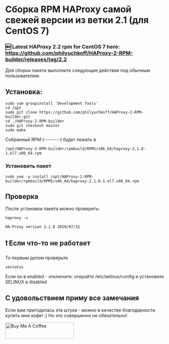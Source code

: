 # Сборка RPM HAProxy самой свежей версии из ветки 2.1 (для CentOS 7)
### :new: Latest HAProxy 2.2 rpm for CentOS 7 here: https://github.com/philyuchkoff/HAProxy-2-RPM-builder/releases/tag/2.2

Для сборки пакета выполните следующие действия под обычным пользователем:

## Установка:

    sudo yum groupinstall 'Development Tools'
    cd /opt
    sudo git clone https://github.com/philyuchkoff/HAProxy-2-RPM-builder.git
    cd ./HAProxy-2-RPM-builder
    sudo git checkout master
    sudo make
    
Собранный RPM (--------) будет лежать в 

    /opt/HAProxy-2-RPM-builder/rpmbuild/RPMS/x86_64/haproxy-2.1.8-1.el7.x86_64.rpm

### Установить пакет

    sudo yum -y install /opt/HAProxy-2-RPM-builder/rpmbuild/RPMS/x86_64/haproxy-2.1.8-1.el7.x86_64.rpm
    
## Проверка

После установки пакета можно проверить:

    haproxy -v

    HA-Proxy version 2.1.8 2020/07/31
    
## :exclamation: Если что-то не работает
То первым делом проверьте

    sestatus
    
Если он в enabled - отключите: откройте /etc/selinux/config и установите SELINUX в disabled

    

## С удовольствием приму все замечания

Если вам пригодилась эта штука - можно в качестве благодарности купить мне кофе! :) Но это совершенно не обязательно!

<a href="https://www.buymeacoffee.com/philyuchkoff" target="_blank"><img src="http://public.jc21.com/github/by-me-a-coffee.png" alt="Buy Me A Coffee" style="height: 51px !important;width: 217px !important;" ></a>
